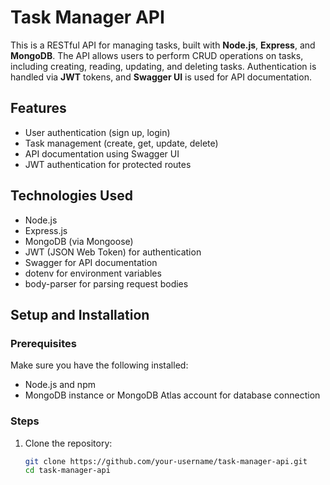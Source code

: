 # Task Manager API

This is a RESTful API for managing tasks, built with **Node.js**, **Express**, and **MongoDB**. The API allows users to perform CRUD operations on tasks, including creating, reading, updating, and deleting tasks. Authentication is handled via **JWT** tokens, and **Swagger UI** is used for API documentation.

## Features
- User authentication (sign up, login)
- Task management (create, get, update, delete)
- API documentation using Swagger UI
- JWT authentication for protected routes

## Technologies Used
- Node.js
- Express.js
- MongoDB (via Mongoose)
- JWT (JSON Web Token) for authentication
- Swagger for API documentation
- dotenv for environment variables
- body-parser for parsing request bodies

## Setup and Installation

### Prerequisites
Make sure you have the following installed:
- Node.js and npm
- MongoDB instance or MongoDB Atlas account for database connection

### Steps

1. Clone the repository:

   ```bash
   git clone https://github.com/your-username/task-manager-api.git
   cd task-manager-api
